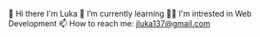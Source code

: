 👋 Hi there I'm Luka
🌱 I’m currently learning 
👨‍💻 I'm intrested in Web Development
📫 How to reach me: jluka137@gmail.com

